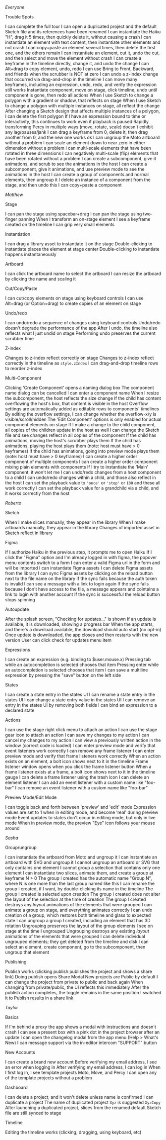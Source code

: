 *Everyone*

Trouble Spots

I can complete the full tour
I can open a duplicated project and the default Sketch file and its references have been renamed
I can instantiate the Haiku "H", drag it 5 times, then quickly delete it, without causing a crash
I can instantiate an element with text content, then instantiate other elements and not crash
I can copy+paste an element several times, then delete the first one, and the others remain
I can instantiate an element, cut it, undo the cut, and then select and move the element without crash
I can create a keyframe in the timeline directly, change it, and undo the change
I can Alt+drag to copy element, undo, redo
I can use Bring to Front, Backward, and friends when the scrubber is NOT at zero
I can undo a z-index change that occurred via drag-and-drop in the timeline
I can move many keyframes, including an expression, undo, redo, and verify the expression still works
Instantiate component, move on stage, click timeline, undo until component is gone, then redo all actions
When I use Sketch to change a polygon with a gradient or shadow, that reflects on stage
When I use Sketch to change a polygon with multiple instances on stage, all reflect the change
After changing a Sketch design that affects multiple instances of a polygon, I can delete the first polygon
If I have an expression bound to time or interactivity, this continues to work even if playback is paused
Rapidly transforming Percy in multiple ways (move, rotate, scale) doesn't exhibit any lag/pauses/jank
I can drag a keyframe from 0, delete it, then drag another from 0, and the new one works ok
I can ungroup the Moto artboard without a problem
I can scale an element down to near zero in either dimension without a problem
I can multi-scale elements that have been rotated in three dimensions
I can negatively multi-scale (flip) elements that have been rotated without a problem
I can create a subcomponent, give it animations, and scrub to see the animations in the host
I can create a subcomponent, give it animations, and use preview mode to see the animations in the host
I can create a group of components and normal elements, then ungroup it
I delete an instance of a component from the stage, and then undo this
I can copy+paste a component

*Matthew*

Stage

I can pan the stage using spacebar+drag
I can pan the stage using two-finger panning
When I transform an on-stage element I see a keyframe created on the timeline
I can grip very small elements

Instantiation

I can drag a library asset to instantiate it on the stage
Double-clicking to instantiate places the element at stage center
Double-clicking to instantiate happens instantaneously

Artboard

I can click the artboard name to select the artboard
I can resize the artboard by clicking the name and scaling it

Cut/Copy/Paste

I can cut/copy elements on stage using keyboard controls
I can use Alt+drag (or Option+drag) to create copies of an element on stage

Undo/redo

I can undo/redo a sequence of changes using keyboard controls
Undo/redo doesn't degrade the performance of the app
After I undo, the timeline also reflects what I just undid on stage
Performing undo preserves the current scrubber time

Z-index

Changes to z-index reflect correctly on stage
Changes to z-index reflect correctly in the timeline as `style.zIndex`
I can drag-and-drop timeline rows to reorder z-index

Multi-Component

Clicking 'Create Component' opens a naming dialog box
The component name dialog can be cancelled
I can enter a component name
When I resize the subcomponent, the host reflects the size change
If the child has content overflowing the host's box, that content is visible in the host
Overflow settings are automatically added as editable rows to components' timelines
By editing the overflow settings, I can change whether the overflow-x/y  is visible/scroll/hidden
The 'Edit Component' options is only enabled for actual component elements on stage
If I make a change to the child component, all copies of the children update in the host as well
I can change the Sketch file and see changes reflect in all copies of the component
If the child has animations, moving the host's scrubber plays them
If the child has animations, playing the host plays them (note: host must have > 0 keyframes)
If the child has animations, going into preview mode plays them (note: host must have > 0 keyframes)
I can create a higher order component of multiple components
I can create a higher order component mixing plain elements with components
If I try to instantiate the 'Main' component, it won't let me
I can undo/redo changes from a host component to a child
I can undo/redo changes within a child, and those also reflect in the host
I can set the playback value to `'once'` or `'stop'` or `100` and these all work correctly
I can set the playback value for a grandchild via a child, and it works correctly from the host

*Roberto*

Sketch

When I make slices manually, they appear in the library
When I make artboards manually, they appear in the library
Changes of imported asset in Sketch reflect in library

Figma

If I authorize Haiku in the previous step, it prompts me to open Haiku
If I click the "Figma" option and I'm already logged in with figma, the popover menu contents switch to a form
I can enter a valid Figma url in the form and will be imported
I can instantiate Figma assets
I can delete Figma assets from the library
I can sync Figma assets by clicking on the reload button next to the file name on the library
If the sync fails because the auth token is invalid I can see a message with a link to login again
If the sync fails because I don't have access to the file, a message appears and cointains a link to login with another account
If the sync is successful the reload button stops spinning

Autoupdate

After the splash screen, "Checking for updates..." is shown
If an update is available, it is downloaded, showing a progress bar
When the app starts, and there's a download available, the download should auto start (no opt-in)
Once update is downloaded, the app closes and then restarts with the new version
User can click check for updates menu item

Expressions

I can create an expression (e.g. binding to $user.mouse.x)
Pressing tab while an autocompletion is selected chooses that item
Pressing enter while an autocompletion is selected chooses that item
I can save a multiline expression by pressing the "save" button on the left side

States

I can create a state entry in the states UI
I can rename a state entry in the states UI
I can change a state entry value in the states UI
I can remove an entry in the states UI by removing both fields
I can bind an expression to a declared state

Actions

I can use the stage right click menu to attach an action
I can use the stage gear icon to attach an action
I can save my changes to my action
I can cancel my changes to my action
I can view a previously written action in the window (correct code is loaded)
I can enter preview mode and verify that event listeners work correctly
I can remove any frame listener
I can enter preview mode and verify that frame listeners work correctly
When an action exists on an element, a bolt icon shows next to it in the timeline
Frame listener window opens when you click the frame listener button
When a frame listener exists at a frame, a bolt icon shows next to it in the timeline gauge
I can delete a frame listener using the trash icon
I can delete an element listener
I can add an event listener with a custom name like "foo-bar"
I can remove an event listener with a custom name like "foo-bar"

Preview Mode/Edit Mode

I can toggle back and forth between 'preview' and 'edit' mode
Expression values are set to 1 when in editing mode, and become 'real' during preview mode
Event updates to states don't occur in editing mode, but only in live mode
When in preview mode, the preview "Eye" icon follows your mouse around

*Sasha*

Group/ungroup

I can instantiate the artboard from Moto and ungroup it
I can instantiate an artboard with SVG <defs> and ungroup it
I cannot ungroup an artboard or SVG that only contains one element
I cannot group a selection that contains only one element
I can instantiate two slices, animate them, and create a group at keyframe N > 0
The group I created has the automatic name "Group N", where N is one more than the last group named like this
I can rename the group I created, if I want, by double-clicking its name in the timeline
The group I created is selected upon creation
The group I created does not alter the layout of the selection at the time of creation
The group I created destroys any _layout_ animations of the elements that were grouped
I can animate a group on stage, and everything animates correctly
I can undo creation of a group, which restores both timeline and glass to expected state
I can ungroup a group I created, including an element that has 3D rotation
Ungrouping preserves the layout of the group elements I see on stage at the time I ungrouped
Ungrouping destroys any existing _layout_ animations of the elements that were grouped
I can delete individual ungrouped elements; they get deleted from the timeline and disk
I can select an element, create component, go to the subcomponent, then ungroup that element

Publishing

Publish works (clicking publish publishes the project and shows a share link)
Doing publish opens Share Modal
New projects are Public by default
I can change the project from private to public and back again
When changing from private/public, the UI reflects this immediately
After the publish action completes, the toggle remains in the same position I switched it to
Publish results in a share link

*Taylor*

Basics

If I'm behind a proxy the app shows a modal with instructions and doesn't crash
I can see a present box with a pink dot in the project browser after an update
I can open the changelog modal from the app menu (Help > What's New)
I can message support via the in-editor intercom "SUPPORT" button

New Accounts

I can create a brand new account
Before verifying my email address, I see an error when logging in
After verifying my email address, I can log in
When I first log in, I see template projects Moto, Move, and Percy
I can open any of the template projects without a problem

Dashboard

I can delete a project; and it won't delete unless name is confirmed
I can duplicate a project
The name of duplicated project `Xyz` is suggested `XyzCopy`
After launching a duplicated project, slices from the renamed default Sketch file are still synced to stage

Timeline

Editing the timeline works (clicking, dragging, using keyboard, etc)
